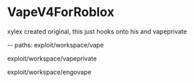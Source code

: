 # VapeV4ForRoblox

xylex created original, this just hooks onto his and vapeprivate

-- paths:
exploit/workspace/vape

exploit/workspace/vapeprivate

exploit/workspace/engovape
